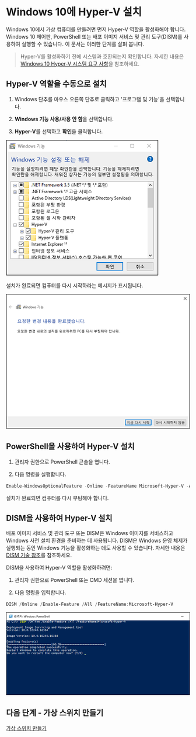 # Windows 10에 Hyper-V 설치

Windows 10에서 가상 컴퓨터를 만들려면 먼저 Hyper-V 역할을 활성화해야 합니다. Windows 10 제어판, PowerShell 또는 배포 이미지 서비스 및 관리 도구(DISM)를 사용하여 실행할 수 있습니다. 이 문서는 이러한 단계를 살펴 봅니다.

> Hyper-V를 활성화하기 전에 시스템과 호환되는지 확인합니다. 자세한 내용은 [Windows 10 Hyper-V 시스템 요구 사항](https://msdn.microsoft.com/virtualization/hyperv_on_windows/quick_start/walkthrough_compatibility)을 참조하세요.

## Hyper-V 역할을 수동으로 설치

1. Windows 단추를 마우스 오른쪽 단추로 클릭하고 '프로그램 및 기능'을 선택합니다.

2. **Windows 기능 사용/사용 안 함**을 선택합니다.

3. **Hyper-V**를 선택하고 **확인**을 클릭합니다.

![](media/enable_role_upd.png)

설치가 완료되면 컴퓨터를 다시 시작하라는 메시지가 표시됩니다.

![](media/restart_upd.png)

## PowerShell을 사용하여 Hyper-V 설치

1. 관리자 권한으로 PowerShell 콘솔을 엽니다.

2. 다음 명령을 실행합니다.

```powershell
Enable-WindowsOptionalFeature -Online -FeatureName Microsoft-Hyper-V -All
```
설치가 완료되면 컴퓨터를 다시 부팅해야 합니다.

## DISM을 사용하여 Hyper-V 설치

배포 이미지 서비스 및 관리 도구 또는 DISM은 Windows 이미지를 서비스하고 Windows 사전 설치 환경을 준비하는 데 사용됩니다. DISM은 Windows 운영 체제가 실행되는 동안 Windows 기능을 활성화하는 데도 사용할 수 있습니다. 자세한 내용은 [DISM 기술 참조](https://technet.microsoft.com/en-us/library/hh824821.aspx)를 참조하세요.

DISM을 사용하여 Hyper-V 역할을 활성화하려면:

1. 관리자 권한으로 PowerShell 또는 CMD 세션을 엽니다.

2. 다음 명령을 입력합니다.

```powershell
DISM /Online /Enable-Feature /All /FeatureName:Microsoft-Hyper-V
```
![](media/dism_upd.png)


## 다음 단계 - 가상 스위치 만들기

[가상 스위치 만들기](walkthrough_virtual_switch.md)






<!--HONumber=Feb16_HO4-->


